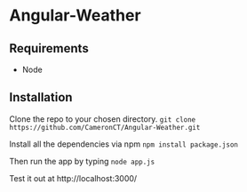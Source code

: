 # Angular-Weather

## Requirements
* Node

## Installation
Clone the repo to your chosen directory.
`git clone https://github.com/CameronCT/Angular-Weather.git`
  
Install all the dependencies via npm
`npm install package.json`
  
Then run the app by typing
`node app.js`
  
Test it out at
http://localhost:3000/

